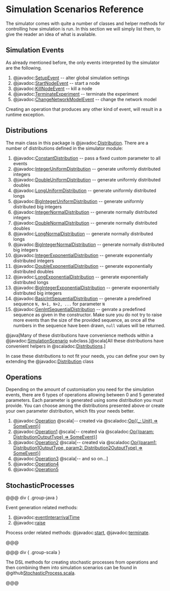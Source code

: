 
Simulation Scenarios Reference
==============================

The simulator comes with quite a number of classes and helper methods for controlling how simulation is run. In this section we will simply list them, to give the reader an idea of what is available.

Simulation Events
-----------------

As already mentioned before, the only events interpreted by the simulator are the following.

1. @javadoc:[SetupEvent](se.sics.kompics.simulator.events.SetupEvent) -- alter global simulation settings
2. @javadoc:[StartNodeEvent](se.sics.kompics.simulator.events.system.StartNodeEvent) -- start a node
3. @javadoc:[KillNodeEvent](se.sics.kompics.simulator.events.system.KillNodeEvent) -- kill a node
4. @javadoc:[TerminateExperiment](se.sics.kompics.simulator.events.TerminateExperiment) -- terminate the experiment
5. @javadoc:[ChangeNetworkModelEvent](se.sics.kompics.simulator.events.system.ChangeNetworkModelEvent) -- change the network model

Creating an operation that produces any other kind of event, will result in a runtime exception.

Distributions
-------------
The main class in this package is @javadoc:[Distribution](se.sics.kompics.simulator.adaptor.distributions.Distribution). There are a number of distributions defined in the simulator module:
	
1. @javadoc:[ConstantDistribution](se.sics.kompics.simulator.adaptor.distributions.ConstantDistribution) -- pass a fixed custom parameter to all events
2. @javadoc:[IntegerUniformDistribution](se.sics.kompics.simulator.adaptor.distributions.IntegerUniformDistribution) -- generate uniformly distributed integers
3. @javadoc:[DoubleUniformDistribution](se.sics.kompics.simulator.adaptor.distributions.DoubleUniformDistribution) -- generate uniformly distributed doubles
4. @javadoc:[LongUniformDistribution](se.sics.kompics.simulator.adaptor.distributions.LongUniformDistribution) -- generate uniformly distributed longs
5. @javadoc:[BigIntegerUniformDistribution](se.sics.kompics.simulator.adaptor.distributions.BigIntegerUniformDistribution) -- generate uniformly distributed big integers
6. @javadoc:[IntegerNormalDistribution](se.sics.kompics.simulator.adaptor.distributions.IntegerNormalDistribution) -- generate normally distributed integers
7. @javadoc:[DoubleNormalDistribution](se.sics.kompics.simulator.adaptor.distributions.DoubleNormalDistribution) -- generate normally distributed doubles
8. @javadoc:[LongNormalDistribution](se.sics.kompics.simulator.adaptor.distributions.LongNormalDistribution) -- generate normally distributed longs
9. @javadoc:[BigIntegerNormalDistribution](se.sics.kompics.simulator.adaptor.distributions.BigIntegerNormalDistribution) -- generate normally distributed big integers
10. @javadoc:[IntegerExponentialDistribution](se.sics.kompics.simulator.adaptor.distributions.IntegerExponentialDistribution) -- generate exponentially distributed integers
11. @javadoc:[DoubleExponentialDistribution](se.sics.kompics.simulator.adaptor.distributions.DoubleExponentialDistribution) -- generate exponentially distributed doubles
12. @javadoc:[LongExponentialDistribution](se.sics.kompics.simulator.adaptor.distributions.LongExponentialDistribution) -- generate exponentially distributed longs
13. @javadoc:[BigIntegerExponentialDistribution](se.sics.kompics.simulator.adaptor.distributions.BigIntegerExponentialDistribution) -- generate exponentially distributed big integers
14. @javadoc:[BasicIntSequentialDistribution](se.sics.kompics.simulator.adaptor.distributions.extra.BasicIntSequentialDistribution) -- generate a predefined sequence `N, N+1, N+2, ...` for parameter `N`
15. @javadoc:[GenIntSequentialDistribution](se.sics.kompics.simulator.adaptor.distributions.extra.GenIntSequentialDistribution) -- genrate a predefined sequence as given in the constructor. Make sure you do not try to raise more events than the size of the provided sequence, as once all the numbers in the sequence have been drawn, `null` values will be returned.

@java[Many of these distributions have convenience methods within a @javadoc:[SimulationScenario](se.sics.kompics.simulator.SimulationScenario) subclass.]@scala[All these distributions have convenient helpers in @scaladoc:[Distributions](se.sics.kompics.sl.simulator.Distributions$).]

In case these distributions to not fit your needs, you can define your own by extending the @javadoc:[Distribution](se.sics.kompics.simulator.adaptor.distributions.Distribution) class

Operations
----------
Depending on the amount of customisation you need for the simulation events, there are 6 types of operations allowing between 0 and 5 generated parameters. Each parameter is generated using some distribution you must provide. You can choose among the distributions presented above or create your own parameter distribution, which fits your needs better.

1. @javadoc:[Operation](se.sics.kompics.simulator.adaptor.Operation) @scala[-- created via @scaladoc:[Op{(_: Unit) => SomeEvent}](se.sics.kompics.sl.simulator.Op$)]
2. @javadoc:[Operation1](se.sics.kompics.simulator.adaptor.Operation1) @scala[-- created via @scaladoc:[Op{(param: DistributionOutputType) => SomeEvent}](se.sics.kompics.sl.simulator.Op$)]
3. @javadoc:[Operation2](se.sics.kompics.simulator.adaptor.Operation2) @scala[-- created via @scaladoc:[Op{(param1: Distribution1OutputType, param2: Distribution2OutputType) => SomeEvent}](se.sics.kompics.sl.simulator.Op$)]
4. @javadoc:[Operation3](se.sics.kompics.simulator.adaptor.Operation3) @scala[-- and so on...]
5. @javadoc:[Operation4](se.sics.kompics.simulator.adaptor.Operation4)
6. @javadoc:[Operation5](se.sics.kompics.simulator.adaptor.Operation5)

StochasticProcesses
-------------------

@@@ div { .group-java }

Event generation related methods:

1. @javadoc:[eventInterarrivalTime](se.sics.kompics.simulator.SimulationScenario.StochasticProcess#eventInterarrivalTime(se.sics.kompics.simulator.adaptor.distributions.Distribution))
2. @javadoc:[raise](se.sics.kompics.simulator.SimulationScenario.StochasticProcess#raise(int,se.sics.kompics.simulator.adaptor.Operation))

Process order related methods: @javadoc:[start](se.sics.kompics.simulator.SimulationScenario.StochasticProcess#start()), @javadoc:[terminate](se.sics.kompics.simulator.SimulationScenario#terminateAt(long)).

@@@

@@@ div { .group-scala }

The DSL methods for creating stochastic processes from operations and then combining them into simulation scenarios can be found in @github[StochasticProcess.scala](/simulator/src/main/scala/se/sics/kompics/sl/simulator/StochasticProcess.scala).

@@@

